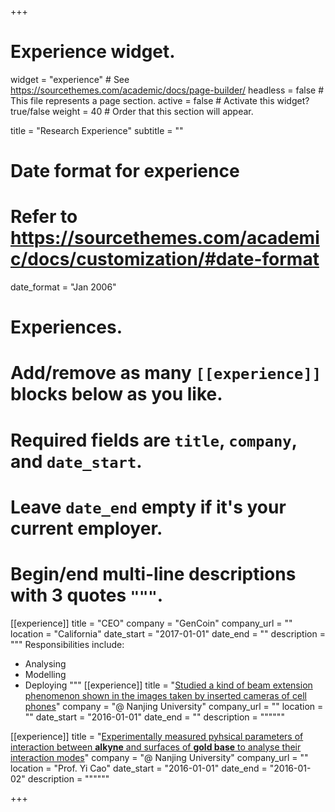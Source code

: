 +++
# Experience widget.
widget = "experience"  # See https://sourcethemes.com/academic/docs/page-builder/
headless = false  # This file represents a page section.
active = false  # Activate this widget? true/false
weight = 40  # Order that this section will appear.

title = "Research Experience"
subtitle = ""

# Date format for experience
#   Refer to https://sourcethemes.com/academic/docs/customization/#date-format
date_format = "Jan 2006"

# Experiences.
#   Add/remove as many `[[experience]]` blocks below as you like.
#   Required fields are `title`, `company`, and `date_start`.
#   Leave `date_end` empty if it's your current employer.
#   Begin/end multi-line descriptions with 3 quotes `"""`.
[[experience]]
  title = "CEO"
  company = "GenCoin"
  company_url = ""
  location = "California"
  date_start = "2017-01-01"
  date_end = ""
  description = """
  Responsibilities include: 
  
  * Analysing
  * Modelling
  * Deploying
  """
[[experience]]
  title = "[Studied a kind of beam extension phenomenon shown in the images taken by inserted cameras of cell phones](https://sites.google.com/site/zexiundergraduate/research/optics)"
  company = "@ Nanjing University"
  company_url = ""
  location = ""
  date_start = "2016-01-01"
  date_end = ""
  description = """"""

[[experience]]
  title = "[Experimentally measured pyhsical parameters of interaction between **alkyne** and surfaces of **gold base** to analyse their interaction modes](https://sites.google.com/site/zexiundergraduate/research/physicalchem)"
  company = "@ Nanjing University"
  company_url = ""
  location = "Prof. Yi Cao"
  date_start = "2016-01-01"
  date_end = "2016-01-02"
  description = """"""

+++

